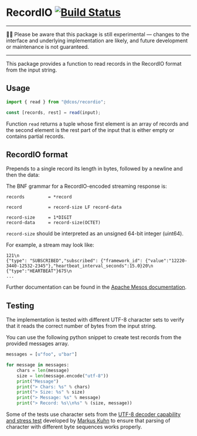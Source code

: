 # RecordIO [![Build Status](https://travis-ci.org/dcos-labs/recordio.svg?branch=master)](https://travis-ci.org/dcos-labs/recordio)

---
👩‍🔬  Please be aware that this package is still experimental —
changes to the interface  and underlying implementation are likely,
and future development or maintenance is not guaranteed.

---

This package provides a function to read records in the RecordIO format from the input string.

## Usage

```javascript
import { read } from "@dcos/recordio";

const [records, rest] = read(input);
```

Function `read` returns a tuple whose first element is an array of records and the second element is the rest part of the input that is either empty or contains partial records.

## RecordIO format

Prepends to a single record its length in bytes, followed by a newline and then the data:

The BNF grammar for a RecordIO-encoded streaming response is:
```
records         = *record

record          = record-size LF record-data

record-size     = 1*DIGIT
record-data     = record-size(OCTET)
```
`record-size` should be interpreted as an unsigned 64-bit integer (uint64).

For example, a stream may look like:

```
121\n
{"type": "SUBSCRIBED","subscribed": {"framework_id": {"value":"12220-3440-12532-2345"},"heartbeat_interval_seconds":15.0}20\n
{"type":"HEARTBEAT"}675\n
...
```

Further documentation can be found in the [Apache Mesos documentation](http://mesos.apache.org/documentation/latest/scheduler-http-api/#recordio-response-format).

## Testing

The implementation is tested with different UTF-8 character sets to verify that it reads the correct number of bytes from the input string.

You can use the following python snippet to create test records from the provided messages array.

```python
messages = [u"foo", u"bar"]

for message in messages:
    chars = len(message)
    size = len(message.encode("utf-8"))
    print("Message")
    print("> Chars: %s" % chars)
    print("> Size: %s" % size)
    print("> Message: %s" % message)
    print("> Record: %s\\n%s" % (size, message))
```

Some of the tests use character sets from the [UTF-8 decoder capability and stress test](https://www.cl.cam.ac.uk/~mgk25/ucs/examples/UTF-8-test.txt) developed by [Markus Kuhn](http://www.cl.cam.ac.uk/~mgk25/) to ensure that parsing of character with different byte sequences works properly.
